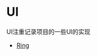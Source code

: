 # UI

UI注重记录项目的一些UI的实现

+ [Ring](https://github.com/winfredzen/iOS-Basic/tree/master/UI/CALayerRing)

